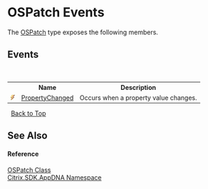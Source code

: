 # OSPatch Events
 

The <a href="6de88f79-6b85-89ef-f00d-eb14e51bd1af">OSPatch</a> type exposes the following members.


## Events
&nbsp;<table><tr><th></th><th>Name</th><th>Description</th></tr><tr><td>![Public event](media/pubevent.gif "Public event")</td><td><a href="f49d3e92-487e-7c39-40f7-2e2f234f28e7">PropertyChanged</a></td><td>
Occurs when a property value changes.</td></tr></table>&nbsp;
<a href="#ospatch-events">Back to Top</a>

## See Also


#### Reference
<a href="6de88f79-6b85-89ef-f00d-eb14e51bd1af">OSPatch Class</a><br /><a href="fe2d265b-410b-8b11-1eb4-a790e0b062bf">Citrix.SDK.AppDNA Namespace</a><br />